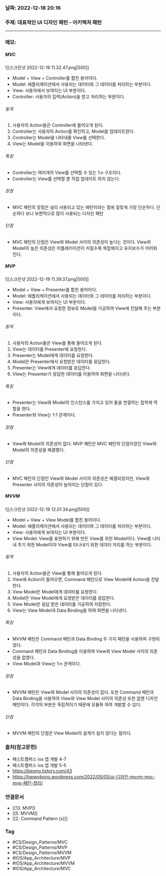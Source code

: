 ### 날짜: 2022-12-18 20:16

### 주제: 대표적인 UI 디자인 패턴 - 아키텍처 패턴
---
### 메모: 
##### MVC
![[스크린샷 2022-12-19 11.32.47.png|500]]
- Model + View + Controller를 합친 용어이다. 
- Model: 에플리케이션에서 사용되는 데이터와 그 데이터를 처리하는 부분이다. 
- View: 사용자에서 보여지는 UI 부분이다.
- Controller: 사용자의 입력(Action)을 받고 처리하는 부분이다.
###### 동작
1. 사용자의 Action들은 Controller에 들어오게 된다. 
2. Controller는 사용자의 Action를 확인하고, Model을 업데이트한다. 
3. Controller는 Model을 나타내줄 View를 선택한다. 
4. View는 Model을 이용하여 화면을 나타낸다.
###### 특징
- Controller는 여러개의 View를 선택할 수 있는 1:n 구조이다. 
- Controller는 View를 선택할 뿐 직접 업데이트 하지 않는다.
###### 장점
- MVC 패턴의 장점은 널리 사용되고 있는 패턴이라는 점에 걸맞게 가장 단순하다. 단순하다 보니 보편적으로 많이 사용되는 디자인 패턴
###### 단점
- MVC 패턴의 단점은 View와 Model 사이의 의존성이 높다는 것이다. View와 Model의 높은 의존성은 어플레키이션이 커질수록 복잡해지고 유지보수가 어려워 진다.
##### MVP
![[스크린샷 2022-12-19 11.39.37.png|500]]
- Model + View + Presenter를 합친 용어이다. 
- Model: 에플리케이션에서 사용되는 데이터와 그 데이터를 처리하는 부분이다. 
- View: 사용자에게 보여지는 UI 부분이다.
- Presenter: View에서 요청한 정보로 Model을 가공하여 View에 전달해 주는 부분이다. 
###### 동작 
1. 사용자의 Action들은 View를 통해 들어오게 된다. 
2. View는 데이터를 Presenter에 요청한다. 
3. Presenter는 Model에게 데이터를 요청한다. 
4. Model은 Presenter에서 요청받은 데이터를 응답한다. 
5. Presenter는 View에게 데이터를 응답한다. 
6. VIew는 Presenter가 응답한 데이터를 이용하여 화면을 나타낸다. 
###### 특징
- Presenter는 View와 Model의 인스턴스를 가지고 있어 둘을 연결하는 접착제 역할을 한다. 
- Presenter와 View는 1:1 관계이다. 
###### 장점
- View와 Model의 의존성이 없다. MVP 패턴은 MVC 패턴의 단점이었던 View와 Model의 의존성을 해결했다. 
###### 단점
- MVC 패턴의 단점인 View와 Model 사이의 의존성은 해결되었지만, View와 Presenter 사이의 의존성이 높아지는 단점이 있다.
##### MVVM
![[스크린샷 2022-12-19 12.01.34.png|500]]
- Model + View + View Model를 합친 용어이다. 
- Model: 애플리케이션에서 사용되는 데이터와 그 데이터를 처리하는 부분이다. 
- View: 사용자에게 보여지는 UI 부분이다. 
- View Model: View를 표현하기 위해 만든 View를 위한 Model이다. View를 나타내 주기 위한 Model이자 View를 타나내기 위한 데이터 처리를 하는 부분이다.
###### 동작
1. 사용자의 Action들은 View를 통해 들어오게 된다. 
2. View에 Action이 들어오면, Command 패턴으로 View Model에 Action을 전달한다. 
3. View Model은 Model에게 데이터를 요청한다. 
4. Model은 View Model에게 요청받은 데이터를 응답한다. 
5. View Model은 응답 받은 데이터를 가공하여 저장한다. 
6. View는 View Model과 Data Binding을 하여 화면을 나타낸다. 
###### 특징 
- MVVM 패턴은 Command 패턴과 Data Binding 두 가지 패턴을 사용하여 구현되었다.
- Command 패턴과 Data Binding을 이용하여 View와 View Model 사이의 의존성을 없앴다. 
- View Model과 View는 1:n 관계이다.
###### 장점
- MVVM 패턴은 View와 Model 사이의 의존성이 없다. 또한 Command 패턴과 Data Binding을 사용하여 View와 View Model 사이의 의존성 또한 없앤 디자인 패턴이다. 각각의 부분은 독립적이기 때문에 모듈화 하여 개발할 수 있다. 
###### 단점
- MVVM 패턴의 단점은 View Model의 설계가 쉽지 않다는 점이다.
### 출처(참고문헌) 
- 패스트켐퍼스 ios 앱 개발 4-7
- 패스트켐퍼스 ios 앱 개발 5-5
- https://beomy.tistory.com/43
- https://happybono.wordpress.com/2022/05/05/ui-디자인-mvvm-mvc-mvp-패턴-정리/
### 연결문서 
- [[13. MVP]]
- [[5. MVVM]]
- [[2. Command Pattern (x)]]
### Tag
- #CS/Design_Patterns/MVC
- #CS/Design_Patterns/MVP
- #CS/Design_Patterns/MVVM 
- #IOS/App_Architecture/MVP 
- #IOS/App_Architecture/MVVM 
- #IOS/App_Architecture/MVC 